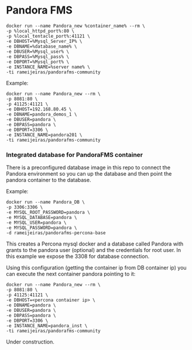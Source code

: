 # Pandora FMS

```
docker run --name Pandora_new %container_name% --rm \
-p %local_httpd_port%:80 \
-p %local_tentacle_port%:41121 \
-e DBHOST=%Mysql_Server_IP% \
-e DBNAME=%database_name% \
-e DBUSER=%Mysql_user% \
-e DBPASS=%Mysql_pass% \
-e DBPORT=%Mysql_port% \
-e INSTANCE_NAME=%server name% \
-ti rameijeiras/pandorafms-community
```
Example:
```
docker run --name Pandora_new --rm \
-p 8081:80 \
-p 41125:41121 \
-e DBHOST=192.168.80.45 \
-e DBNAME=pandora_demos_1 \
-e DBUSER=pandora \
-e DBPASS=pandora \
-e DBPORT=3306 \
-e INSTANCE_NAME=pandora201 \
-ti rameijeiras/pandorafms-community
```

### Integrated database for PandoraFMS container
There is a preconfigured database image in this repo to connect the Pandora environment  so you can up the database and then point the pandora container to the database.

Example:
```
docker run --name Pandora_DB \
-p 3306:3306 \
-e MYSQL_ROOT_PASSWORD=pandora \
-e MYSQL_DATABASE=pandora \
-e MYSQL_USER=pandora \
-e MYSQL_PASSWORD=pandora \
-d rameijeiras/pandorafms-percona-base
```

This creates a Percona mysql docker and a database called Pandora with grants to the pandora user (optional) and the credentials for root user. 
In this example we expose the 3308 for database connection. 

Using this configuration (getting the container ip from DB container ip) you can execute the next container pandora pointing to it:

```
docker run --name Pandora_new --rm \
-p 8081:80 \
-p 41125:41121 \
-e DBHOST=<percona container ip> \
-e DBNAME=pandora \
-e DBUSER=pandora \
-e DBPASS=pandora \
-e DBPORT=3306 \
-e INSTANCE_NAME=pandora_inst \
-ti rameijeiras/pandorafms-community
```

Under construction.
